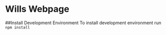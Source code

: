 # Wills Webpage
##Install Development Environment 
To install development environment run ```npm install```
